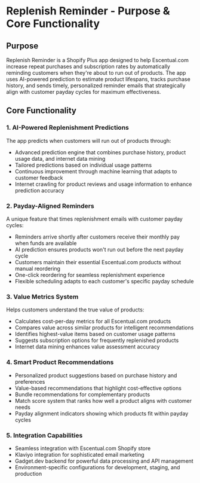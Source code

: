
# Replenish Reminder - Purpose & Core Functionality

## Purpose

Replenish Reminder is a Shopify Plus app designed to help Escentual.com increase repeat purchases and subscription rates by automatically reminding customers when they're about to run out of products. The app uses AI-powered prediction to estimate product lifespans, tracks purchase history, and sends timely, personalized reminder emails that strategically align with customer payday cycles for maximum effectiveness.

## Core Functionality

### 1. AI-Powered Replenishment Predictions

The app predicts when customers will run out of products through:
- Advanced prediction engine that combines purchase history, product usage data, and internet data mining
- Tailored predictions based on individual usage patterns
- Continuous improvement through machine learning that adapts to customer feedback
- Internet crawling for product reviews and usage information to enhance prediction accuracy

### 2. Payday-Aligned Reminders

A unique feature that times replenishment emails with customer payday cycles:
- Reminders arrive shortly after customers receive their monthly pay when funds are available
- AI prediction ensures products won't run out before the next payday cycle
- Customers maintain their essential Escentual.com products without manual reordering
- One-click reordering for seamless replenishment experience
- Flexible scheduling adapts to each customer's specific payday schedule

### 3. Value Metrics System

Helps customers understand the true value of products:
- Calculates cost-per-day metrics for all Escentual.com products
- Compares value across similar products for intelligent recommendations
- Identifies highest-value items based on customer usage patterns
- Suggests subscription options for frequently replenished products
- Internet data mining enhances value assessment accuracy

### 4. Smart Product Recommendations

- Personalized product suggestions based on purchase history and preferences
- Value-based recommendations that highlight cost-effective options
- Bundle recommendations for complementary products
- Match score system that ranks how well a product aligns with customer needs
- Payday alignment indicators showing which products fit within payday cycles

### 5. Integration Capabilities

- Seamless integration with Escentual.com Shopify store
- Klaviyo integration for sophisticated email marketing
- Gadget.dev backend for powerful data processing and API management
- Environment-specific configurations for development, staging, and production
